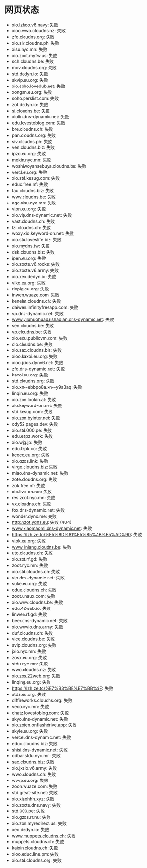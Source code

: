 # 网页状态
- xio.lzhoo.v6.navy: 失败
- xioo.wwo.cloudns.nz: 失败
- zfo.cloudns.org: 失败
- xio.siv.cloudns.ph: 失败
- xisu.nyc.mn: 失败
- xio.zoot.myfw.us: 失败
- sch.cloudns.be: 失败
- mov.cloudns.org: 失败
- std.dedyn.io: 失败
- skvip.eu.org: 失败
- xio.soho.lovedub.net: 失败
- xongan.eu.org: 失败
- soho.perslist.com: 失败
- zot.dedyn.io: 失败
- si.cloudns.be: 失败
- xiolin.dns-dynamic.net: 失败
- edu.lovestoblog.com: 失败
- bre.cloudns.ch: 失败
- pan.cloudns.org: 失败
- siv.cloudns.ph: 失败
- ven.cloudns.biz: 失败
- ipzo.eu.org: 失败
- mokin.nyc.mn: 失败
- woshiwoyansebuya.cloudns.be: 失败
- vercl.eu.org: 失败
- xio.std.kesug.com: 失败
- educ.free.nf: 失败
- tau.cloudns.biz: 失败
- wwv.cloudns.be: 失败
- age.xisu.nyc.mn: 失败
- vipn.eu.org: 失败
- xio.vip.dns-dynamic.net: 失败
- vast.cloudns.ch: 失败
- lzi.cloudns.ch: 失败
- woxy.xio.keyword-on.net: 失败
- xio.stu.loveslife.biz: 失败
- xio.mydns.tw: 失败
- dsk.cloudns.biz: 失败
- ipen.eu.org: 失败
- xio.zoxte.v6.rocks: 失败
- xio.zoxte.v6.army: 失败
- xio.xeo.dedyn.io: 失败
- viko.eu.org: 失败
- ricpig.eu.org: 失败
- inwen.wuaze.com: 失败
- kenelm.cloudns.ch: 失败
- daiwen.infinityfreeapp.com: 失败
- vp.dns-dynamic.net: 失败
- www.yiluhuohuadaishadian.dns-dynamic.net: 失败
- sen.cloudns.be: 失败
- vp.cloudns.be: 失败
- xio.edu.publicvm.com: 失败
- clo.cloudns.be: 失败
- xio.sac.cloudns.biz: 失败
- xioo.kaxoi.eu.org: 失败
- xioo.jxios.dynv6.net: 失败
- zfo.dns-dynamic.net: 失败
- kaxoi.eu.org: 失败
- std.cloudns.org: 失败
- xio.xn--ebbpo8a.xn--y9a3aq: 失败
- linqin.eu.org: 失败
- xio.zon.lookin.at: 失败
- xio.keyword-on.net: 失败
- std.kesug.com: 失败
- xio.zon.byinter.net: 失败
- cdy52.pages.dev: 失败
- xio.std.000.pe: 失败
- edu.ezpz.work: 失败
- xio.wjg.jp: 失败
- edu.tkpk.cc: 失败
- kcoco.eu.org: 失败
- xio.gzos.link: 失败
- virgo.cloudns.biz: 失败
- miao.dns-dynamic.net: 失败
- zote.cloudns.org: 失败
- zok.free.nf: 失败
- xio.live-on.net: 失败
- res.zoot.nyc.mn: 失败
- vx.cloudns.ch: 失败
- fox.dns-dynamic.net: 失败
- wonder.dynx.me: 失败
- http://zot.ydns.eu: 失败 (404)
- www.xiaomaomi.dns-dynamic.net: 失败
- https://lzh.ze.tc/%E5%8D%81%E5%85%AB%E5%AD%90: 失败
- vipk.eu.org: 失败
- www.liniang.cloudns.be: 失败
- uto.cloudns.ch: 失败
- xio.zot.rf.gd: 失败
- zoot.nyc.mn: 失败
- xio.std.cloudns.ch: 失败
- vip.dns-dynamic.net: 失败
- suke.eu.org: 失败
- cdue.cloudns.ch: 失败
- zoot.unaux.com: 失败
- xio.wwv.cloudns.be: 失败
- edu.42web.io: 失败
- linwen.rf.gd: 失败
- beer.dns-dynamic.net: 失败
- xio.wwvio.dns.army: 失败
- duf.cloudns.ch: 失败
- vice.cloudns.be: 失败
- svip.cloudns.org: 失败
- jxio.nyc.mn: 失败
- zosx.eu.org: 失败
- stdu.nyc.mn: 失败
- wwo.cloudns.nz: 失败
- xio.zos.22web.org: 失败
- linqing.eu.org: 失败
- https://lzh.ze.tc/%E7%B3%BB%E7%BB%9F: 失败
- stds.eu.org: 失败
- diffireworks.cloudns.org: 失败
- veco.nyc.mn: 失败
- chatz.lovestoblog.com: 失败
- skyo.dns-dynamic.net: 失败
- xio.zoten.onflashdrive.app: 失败
- skyle.eu.org: 失败
- vercel.dns-dynamic.net: 失败
- educ.cloudns.biz: 失败
- shisi.dns-dynamic.net: 失败
- odbar.stdu.nyc.mn: 失败
- sac.cloudns.biz: 失败
- xio.jxsio.v6.army: 失败
- wwo.cloudns.ch: 失败
- wvvp.eu.org: 失败
- zoon.wuaze.com: 失败
- std.great-site.net: 失败
- xio.xiaohhh.xyz: 失败
- xio.zoxte.dns.navy: 失败
- std.000.pe: 失败
- xio.gzos.rr.nu: 失败
- xio.zon.myredirect.us: 失败
- xeo.dedyn.io: 失败
- www.muppets.cloudns.ch: 失败
- muppets.cloudns.ch: 失败
- kaixin.cloudns.ch: 失败
- xioo.educ.line.pm: 失败
- xio.std.cloudns.org: 失败
